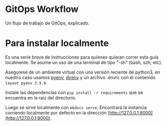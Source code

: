 # GitOps Workflow
Un flujo de trabajo de GitOps, explicado.

# Para instalar localmente

Es una serie breve de instrucciones para quienes quieran correr esta guía localmente. Se asume un uso de una terminal de tipo "-sh" (bash, szh, etc). 

Aseguresé de un ambiente virtual con una versión reciente de python3, en nuestro caso usamos [pyenv](https://github.com/pyenv/pyenv#installation), [direnv](https://direnv.net/docs/installation.html) y un archivo .envrc con el contenido `layout pyenv 3.9.9`.

Instale las dependencias con `pip install -r requirements` que se encuentra en la raiz del directorio.

Luego se sirve localmente con `mkdocs serve`. Encontrará la instancia corriendo localmente por defecto en la dirección [http://127.0.0.1:8000](http://127.0.0.1:8000).

